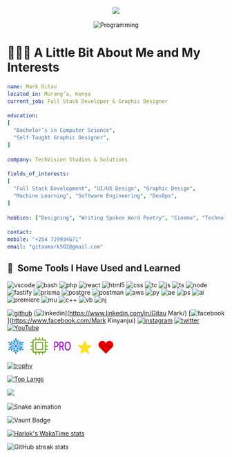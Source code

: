 <p align="center">
<img src="https://capsule-render.vercel.app/api?type=wave&color=auto&height=300&section=header&text=Hi%20👌&fontSize=90" />
</p>

<div style="text-align: center;">
  <img src="https://media.giphy.com/media/v1.Y2lkPTc5MGI3NjExMXo5Y2ZrZzN0OW15dnh1NXp3OGRwcDJ0dHhhZWVmNW13bXU4Y3V5cyZlcD12MV9naWZzX3NlYXJjaCZjdD1n/78XCFBGOlS6keY1Bil/giphy.gif" alt="Programming" width="300px"/>
</div>

<h1>
  👨🏻‍💻  A Little Bit About Me and My Interests
</h1>

  ```yaml
name: Mark Gitau
located_in: Murang’a, Kenya
current_job: Full Stack Developer & Graphic Designer

education: 
  [
    "Bachelor’s in Computer Science",
    "Self-Taught Graphic Designer",
  ]

company: TechVision Studios & Solutions

fields_of_interests:
  [
    "Full Stack Development", "UI/UX Design", "Graphic Design",
    "Machine Learning", "Software Engineering", "DevOps",
  ]

hobbies: ["Designing", "Writing Spoken Word Poetry", "Cinema", "Technology", "Art"]

contact:
  mobile: "+254 729934671"
  email: "gitaumark502@gmail.com"

```
<h2> 🚀 &nbsp;Some Tools I Have Used and Learned</h2>
<p align="left">
<img src="https://cdn.jsdelivr.net/gh/devicons/devicon/icons/vscode/vscode-original.svg" alt="vscode" width="45" height="45"/>
<img src="https://cdn.jsdelivr.net/gh/devicons/devicon/icons/bash/bash-original.svg" alt="bash" width="45" height="45"/>
<img src="https://cdn.jsdelivr.net/gh/devicons/devicon/icons/php/php-original.svg" alt="php" width="45" height="45"/>
<img src="https://cdn.jsdelivr.net/gh/devicons/devicon@latest/icons/react/react-original.svg" alt="react" width="45" height="45" />
<img src="https://cdn.jsdelivr.net/gh/devicons/devicon@latest/icons/html5/html5-original.svg" alt="html5" width="45" height="45"/>
<img src="https://cdn.jsdelivr.net/gh/devicons/devicon@latest/icons/css3/css3-original.svg" alt="css" width="45" height="45"/>
<img src="https://cdn.jsdelivr.net/gh/devicons/devicon@latest/icons/tailwindcss/tailwindcss-original-wordmark.svg" alt="tc" width="45" height="45"/>
<img src="https://cdn.jsdelivr.net/gh/devicons/devicon@latest/icons/javascript/javascript-original.svg" alt="js" width="45" height="45"/>
<img src="https://cdn.jsdelivr.net/gh/devicons/devicon@latest/icons/typescript/typescript-original.svg" alt="ts" width="45" height="45"/>
<img src="https://cdn.jsdelivr.net/gh/devicons/devicon@latest/icons/nodejs/nodejs-original.svg" alt="node" width="45" height="45"/>
<img src="https://cdn.jsdelivr.net/gh/devicons/devicon@latest/icons/fastify/fastify-original.svg" alt="fastify" width="45" height="45"/>
<img src="https://cdn.jsdelivr.net/gh/devicons/devicon@latest/icons/prisma/prisma-original.svg" alt="prisma" width="45" height="45"/>
<img src="https://cdn.jsdelivr.net/gh/devicons/devicon@latest/icons/postgresql/postgresql-original.svg" alt="postgre" width="45" height="45"/>
<img src="https://cdn.jsdelivr.net/gh/devicons/devicon@latest/icons/postman/postman-original.svg" alt="postman" width="45" height="45"/>
<img src="https://cdn.jsdelivr.net/gh/devicons/devicon@latest/icons/amazonwebservices/amazonwebservices-original-wordmark.svg" alt="aws" width="45" height="45"/>
<img src="https://cdn.jsdelivr.net/gh/devicons/devicon@latest/icons/python/python-original.svg" alt="py" width="45" height="45"/>
<img src="https://cdn.jsdelivr.net/gh/devicons/devicon@latest/icons/aftereffects/aftereffects-original.svg" alt="ae" width="45" height="45"/>
<img src="https://cdn.jsdelivr.net/gh/devicons/devicon@latest/icons/photoshop/photoshop-original.svg" alt="ps" width="45" height="45"/>
<img src="https://cdn.jsdelivr.net/gh/devicons/devicon@latest/icons/illustrator/illustrator-original.svg" alt="ai" width="45" height="45"/>
<img src="https://cdn.jsdelivr.net/gh/devicons/devicon@latest/icons/premierepro/premierepro-plain.svg" alt="premiere" width="45" height="45"/>
<img src="https://cdn.jsdelivr.net/gh/devicons/devicon@latest/icons/materialui/materialui-original.svg" alt="mu" width="45" height="45"/>
<img src="https://cdn.jsdelivr.net/gh/devicons/devicon@latest/icons/cplusplus/cplusplus-original.svg" alt="c++" width="45" height="45"/>
<img src="https://cdn.jsdelivr.net/gh/devicons/devicon@latest/icons/visualbasic/visualbasic-original.svg" alt="vb" width="45" height="45"/>
<img src="https://cdn.jsdelivr.net/gh/devicons/devicon@latest/icons/nextjs/nextjs-original.svg" alt="nj" width="45" height="45"/>
                                 
</p>

[<img src='https://cdn.jsdelivr.net/npm/simple-icons@3.0.1/icons/github.svg' alt='github' height='40'>](https://github.com/de-scientist)  [<img src='https://cdn.jsdelivr.net/npm/simple-icons@3.0.1/icons/linkedin.svg' alt='linkedin' height='40'>](https://www.linkedin.com/in/Gitau Mark/)  [<img src='https://cdn.jsdelivr.net/npm/simple-icons@3.0.1/icons/facebook.svg' alt='facebook' height='40'>](https://www.facebook.com/Mark Kinyanjui)  [<img src='https://cdn.jsdelivr.net/npm/simple-icons@3.0.1/icons/instagram.svg' alt='instagram' height='40'>](https://www.instagram.com/gitaumark/)  [<img src='https://cdn.jsdelivr.net/npm/simple-icons@3.0.1/icons/twitter.svg' alt='twitter' height='40'>](https://twitter.com/@GitauMark1)  [<img src='https://cdn.jsdelivr.net/npm/simple-icons@3.0.1/icons/youtube.svg' alt='YouTube' height='40'>](https://www.youtube.com/channel/@gitaumark9297)  

<a href='https://archiveprogram.github.com/'><img src='https://raw.githubusercontent.com/acervenky/animated-github-badges/master/assets/acbadge.gif' width='40' height='40'></a> <a href='https://docs.github.com/en/developers'><img src='https://raw.githubusercontent.com/acervenky/animated-github-badges/master/assets/devbadge.gif' width='40' height='40'></a> <a href='https://github.com/pricing'><img src='https://raw.githubusercontent.com/acervenky/animated-github-badges/master/assets/pro.gif' width='40' height='40'></a> <a href='https://stars.github.com/'><img src='https://raw.githubusercontent.com/acervenky/animated-github-badges/master/assets/starbadge.gif' width='35' height='35'></a> <a href='https://docs.github.com/en/github/supporting-the-open-source-community-with-github-sponsors'><img src='https://raw.githubusercontent.com/acervenky/animated-github-badges/master/assets/sponsorbadge.gif' width='35' height='35'></a> 

[![trophy](https://github-profile-trophy.vercel.app/?username=de-scientist)](https://github.com/ryo-ma/github-profile-trophy)


[![Top Langs](https://github-readme-stats.vercel.app/api/top-langs/?username=de-scientist&layout=pie)](https://github.com/anuraghazra/github-readme-stats)

<picture>
  <source
    srcset="https://github-readme-stats.vercel.app/api?username=de-scientist&show_icons=true&theme=dracula"
    media="(prefers-color-scheme: dracula)"
  />
  <source
    srcset="https://github-readme-stats.vercel.app/api?username=de-scientist&show_icons=true"
    media="(prefers-color-scheme: dracula), (prefers-color-scheme: no-preference)"
  />
  <img src="https://github-readme-stats.vercel.app/api?username=de-scientist&show_icons=true" />
</picture>


![Snake animation](https://github.com/de-scientist/de-scientist/blob/output/github-contribution-grid-snake.svg)

![Vaunt Badge](https://api.vaunt.dev/v1/github/entities/de-scientist/contributions?format=svg&private=false)  

[![Harlok's WakaTime stats](https://github-readme-stats.vercel.app/api/wakatime?username=descientist&layout=compact)](https://github.com/anuraghazra/github-readme-stats)

![GitHub streak stats](https://streak-stats.demolab.com/?user=de-scientist)  

<!--[![Readme Card](https://github-readme-stats.vercel.app/api/pin/?username=de-scientist&repo=github-readme-stats)](https://github.com/anuraghazra/github-readme-stats)-->

